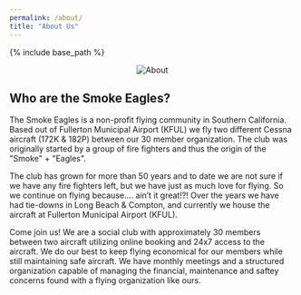 ```yaml
---
permalink: /about/
title: "About Us"
---
```


{% include base_path %}

<center><img src="{{ base_path }}/images/se/Meeting-eagles2.jpg" alt="About" /></center>

## Who are the Smoke Eagles?

The Smoke Eagles is a non-profit flying community in Southern California. Based out of Fullerton Municipal Airport (KFUL) we fly two different Cessna aircraft (172K & 182P) between our 30 member organization. The club was originally started by a group of fire fighters and thus the origin of the "Smoke" + "Eagles".

The club has grown for more than 50 years and to date we are not sure if we have any fire fighters left, but we have just as much love for flying. So we continue on flying because…. ain’t it great!?! Over the years we have had tie-downs in Long Beach & Compton, and currently we house the aircraft at Fullerton Municipal Airport (KFUL).

Come join us!  We are a social club with approximately 30 members between two aircraft utilizing online booking and 24x7 access to the aircraft.  We do our best to keep flying economical for our members while still maintaining safe aircraft.  We have monthly meetings and a structured organization capable of managing the financial, maintenance and saftey concerns found with a flying organization like ours.